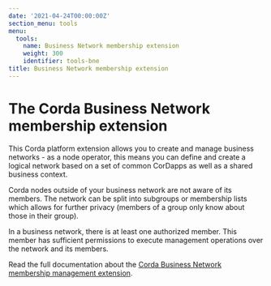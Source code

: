 ```yaml
---
date: '2021-04-24T00:00:00Z'
section_menu: tools
menu:
  tools:
    name: Business Network membership extension
    weight: 300
    identifier: tools-bne
title: Business Network membership extension
---
```


# The Corda Business Network membership extension

This Corda platform extension allows you to create and manage business networks - as a node operator, this means you can define and create a logical network based on a set of common CorDapps as well as a shared business context.

Corda nodes outside of your business network are not aware of its members. The network can be split into subgroups or membership lists which allows for further privacy (members of a group only know about those in their group).

In a business network, there is at least one authorized member. This member has sufficient permissions to execute management operations over the network and its members.

Read the full documentation about the [Corda Business Network membership management extension](../../../en/archived-docs/corda-os/4.8/business-network-membership.md).
